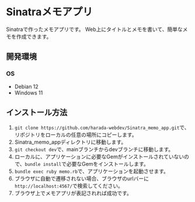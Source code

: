 # Sinatraメモアプリ
Sinatraで作ったメモアプリです。
Web上にタイトルとメモを書いて、簡単なメモを作成できます。

## 開発環境
### OS
- Debian 12
- Windows 11

## インストール方法
1. `git clone https://github.com/harada-webdev/Sinatra_memo_app.git`で、リポジトリをローカルの任意の場所にコピーします。
2. Sinatra_memo_appディレクトリに移動します。
3. `git checkout dev`で、mainブランチからdevブランチに移動します。
4. ローカルに、アプリケーションに必要なGemがインストールされていないので、`bundle install`で必要なGemをインストールします。
5. `bundle exec ruby memo.rb`で、アプリケーションを起動させます。
6. ブラウザに自動で遷移されない場合、ブラウザのurlバーに`http://localhost:4567/`で検索してください。
7. ブラウザ上でメモアプリが表記されれば成功です。
